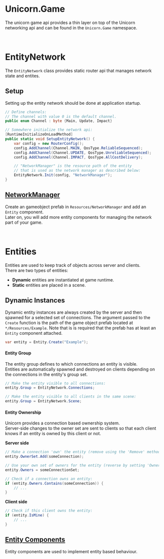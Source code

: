 # Unicorn.Game
The unicorn game api provides a thin layer on top of the Unicorn networking api and can be found in the `Unicorn.Game` namespace.

<br/>



# EntityNetwork
The `EntityNetwork` class provides static router api that manages network state and entites.

## Setup
Setting up the entity network should be done at application startup.
```cs
// Define channels:
// The channel with value 0 is the default channel.
public enum Channel : byte {Main, Update, Impact}

// Somewhere initialize the network api:
[RuntimeInitializeOnLoadMethod]
public static void SetupEntityNetwork() {
	var config = new RouterConfig();
	config.AddChannel(Channel.MAIN, QosType.ReliableSequenced);
	config.AddChannel(Channel.UPDATE, QosType.UnreliableSequenced);
	config.AddChannel(Channel.IMPACT, QosType.AllCostDelivery);

	// "NetworkManager" is the resource path of the entity
	// that is used as the network manager as described below:
	EntityNetwork.Init(config, "NetworkManager");
}
```

## [NetworkManager](NetworkManagement.md)
Create an gameobject prefab in `Resources/NetworkManager` and add an `Entity` component.<br/>
Later on, you will add more entity components for managing the network part of your game.

<br/>



# Entities
Entities are used to keep track of objects across server and clients.<br/>
There are two types of entities:
+ **Dynamic** entities are instantiated at game runtime.
+ **Static** entities are placed in a scene.

## Dynamic Instances
Dynamic entity instances are always created by the server and then spawned for a selected set of connections. The argument passed to the `Create` function is the path of the game object prefab located at `*/Resources/Example`. Note that is is required that the prefab has at least an `Entity` component attached.
```cs
var entity = Entity.Create("Example");
```

#### Entity Group
The entity group defines to which connections an entity is visible.<br/>
Entities are automatically spawned and destroyed on clients depending on the connections in the entity's group set.
```cs
// Make the entity visible to all connections:
entity.Group = EntityNetwork.Connections;

// Make the entity visible to all clients in the same scene:
entity.Group = EntityNetwork.Scene;
```

#### Entity Ownership
Unicorn provides a connection based ownership system.<br/>
Server-side changes to the owner set are sent to clients so that
each client knows if an entity is owned by this client or not.

**Server side**
```cs
// Make a connection 'own' the entity (remove using the 'Remove' method):
entity.OwnerSet.Add(someConnection);

// Use your own set of owners for the entity (reverse by setting 'Owners' back to 'OwnerSet'):
entity.Owners = someConnectionSet;

// Check if a connection owns an entity:
if (entity.Owners.Contains(someConnection)) {
	// ...
}
```
**Client side**
```cs
// Check if this client owns the entity:
if (entity.IsMine) {
	// ...
}
```

## [Entity Components](Components.md)
Entity components are used to implement entity based behaviour.
